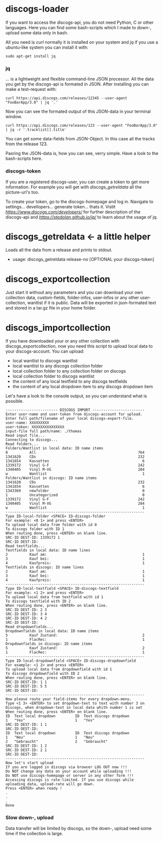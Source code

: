 # discogs-loader
If you want to access the discogs-api, you do not need Python, C or other languages. Here you can find some bash-scripts which I made to down-, upload some data only in bash.

All you need is *curl* normally it is installed on your system and *jq* if you use a ubuntu-like system you can install it with:
```
sudo apt-get install jq
```

### jq
... is a lightweight and flexible command-line JSON processor. All the data you get by the discogs-api is formated in JSON. 
After installing you can make a test-request with:
```
curl https://api.discogs.com/releases/12345 --user-agent "FooBarApp/3.0" | jq '.'
```
Now you can see the formated output of this JSON-data in your terminal window.
```
curl https://api.discogs.com/releases/123 --user-agent "FooBarApp/3.0" | jq -r '.tracklist[].title'
```
You can get some data-fields from JSON-Object. In this case all the tracks from the release 123.

Pasring the JSON-data is, how you can see, verry simple. Have a look to the bash-scripts here.

### discogs-token
If you are a registered discogs-user, you can create a token to get more information. For example you will get with *discogs_getreldata* all the picture-url's too. 

To create your token, go to the discogs-homepage and log in. Navigate to settings... devellopers... generate token... thats it. Vistit *https://www.discogs.com/developers/* for further description of the discogs-api and *https://stedolan.github.io/jq/* to learn about the usage of jq.


# discogs_getreldata <- a little helper
Loads all the data from a release and prints to stdout.
- usage: discogs_getreldata release-no [OPTIONAL your discogs-token]

# discogs_exportcollection
Just start it without any parameters and you can download your own collection data, custom-fields, folder-infos, user-infos or any other user-collection, wantlist if it is public. Data will be exported in json-formated text and stored in a tar.gz file in your home folder.

# discogs_importcollection
If you have downloaded your or any other collection with discogs_exportcollection, now you need this script to upload local data to your discogs-account. You can upload:
- local wantlist to discogs wantlist
- local wantlist to any discogs collection folder
- local collection folder to any collection folder on discogs
- local collection folder to discogs wantlist
- the content of any local textfield to any discogs textfields
- the content of any local dropdown item to any discogs dropdown item

Let's have a look to the console output, so you can understand what is possible.
```
------------------------ DISCOGS IMPORT ------------------------
Enter user-name and user-token from discogs-account for upload.
Enter full path/filename of your local discogs-export-file.
user-name: XXXXXXXXX
user-token: XXXXXXXXXXXXXXX
input-file full path/name: ./thomas
Read input file...
Connecting to discogs...
Read folders...
Folders/Wantlist in local data: ID name items                   
0          All                                               764
1341620    CDs                                               232
1341654    Kassetten                                           6
1339172    Vinyl G-F                                         242
1340405    Vinyl M-VG                                        284
w          Wantlist                                            1
Folders/Wantlist in discogs: ID name items                      
1341620    CDs                                               232
1341654    Kassetten                                           6
1343369    newfolder                                           0
1          Uncategorized                                       0
1339172    Vinyl G-F                                         242
1340405    Vinyl M-VG                                        284
w          Wantlist                                            1
----------------------------------------------------------------
Type ID-local-folder <SPACE> ID-discogs-folder
For example: <0 1> and press <ENTER>
To upload local data from folder with id 0
To discogs folder with ID 1
When routing done, press <ENTER> on blank line.
SRC-ID DEST-ID: 1339172 1
SRC-ID DEST-ID: 
Read textfields...
Textfields in local data: ID name lines                         
2          Kauf am:                                            1
3          Kauf bei:                                           1
4          Kaufpreis:                                          1
Textfields in discogs: ID name lines                            
2          Kauf am:                                            1
3          Kauf bei:                                           1
4          Kaufpreis:                                          1
----------------------------------------------------------------
Type ID-local-textfield <SPACE> ID-discogs-textfield
For example: <1 2> and press <ENTER>
To upload local data from textfield with id 1
To discogs textfield with ID 2
When routing done, press <ENTER> on blank line.
SRC-ID DEST-ID: 2 3
SRC-ID DEST-ID: 3 4
SRC-ID DEST-ID: 4 2
SRC-ID DEST-ID: 
Read dropdownfields...
Dropdownfields in local data: ID name items                     
5          Kauf Zustand:                                       2
1          FlacRec:                                            1
Dropdownfields in discogs: ID name items                        
5          Kauf Zustand:                                       2
1          FlacRec:                                            1
----------------------------------------------------------------
Type ID-local-dropdownfield <SPACE> ID-discogs-dropdownfield
For example: <1 2> and press <ENTER>
To upload local data from dropdownfield with id 1
To discogs dropdownfield with ID 2
When routing done, press <ENTER> on blank line.
SRC-ID DEST-ID: 1 1
SRC-ID DEST-ID: 5 5
SRC-ID DEST-ID: 
----------------------------------------------------------------
Now please route your field-items for every dropdown-menu.
Type <1 3> <ENTER> to set dropdown-text to text with number 3 on
Discogs, when dropdown-text in local data whith number 1 is set
When routing done, press <ENTER> on blank line.
ID  Text local dropdown         ID  Text discogs dropdown       
1   "Yes"                       1   "Yes"                      
SRC-ID DEST-ID: 1 1
SRC-ID DEST-ID: 
ID  Text local dropdown         ID  Text discogs dropdown       
1   "Neu"                       1   "Neu"                      
2   "Gebraucht"                 2   "Gebraucht"                
SRC-ID DEST-ID: 1 2
SRC-ID DEST-ID: 2 1
SRC-ID DEST-ID: 
----------------------------------------------------------------
Now let's start upload
If you are logged in discogs via browser LOG OUT now !!!
Do NOT change any data on your account while uploading !!!
Do NOT use discogs-homepage or server in any other form !!!
Accessing discogs is rate-limited. If you use discogs while
uploading data, upload-rate will go down.
Press <ENTER> when ready !
.
.
.
Done

```

### Slow down-, upload
Data transfer will be limited by discogs, so the down-, upload need some time if the collection is large.
